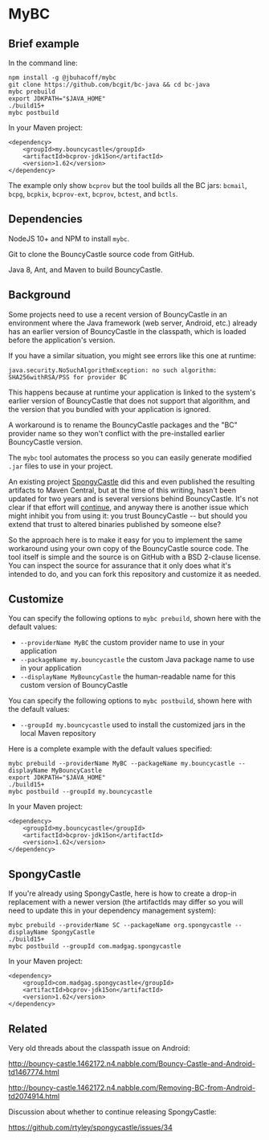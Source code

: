 MyBC
====

Brief example
-------------

In the command line:

```
npm install -g @jbuhacoff/mybc
git clone https://github.com/bcgit/bc-java && cd bc-java
mybc prebuild
export JDKPATH="$JAVA_HOME"
./build15+
mybc postbuild
```

In your Maven project:

```
<dependency>
    <groupId>my.bouncycastle</groupId>
    <artifactId>bcprov-jdk15on</artifactId>
    <version>1.62</version>
</dependency>
```

The example only show `bcprov` but the tool builds all the BC jars:
`bcmail`, `bcpg`, `bcpkix`, `bcprov-ext`, `bcprov`, `bctest`, and `bctls`.

Dependencies
------------

NodeJS 10+ and NPM to install `mybc`.

Git to clone the BouncyCastle source code from GitHub.

Java 8, Ant, and Maven to build BouncyCastle.


Background
----------

Some projects need to use a recent version of BouncyCastle in an 
environment where the Java framework (web server, Android, etc.) already has an
earlier version of BouncyCastle in the classpath, which is loaded before the
application's version.

If you have a similar situation, you might see errors like this one at runtime:

```
java.security.NoSuchAlgorithmException: no such algorithm: SHA256withRSA/PSS for provider BC
```

This happens because at runtime your application is linked to the system's earlier version
of BouncyCastle that does not support that algorithm, and the version that you bundled
with your application is ignored.

A workaround is to rename the BouncyCastle
packages and the "BC" provider name so they won't conflict
with the pre-installed earlier BouncyCastle version.

The `mybc` tool automates the process so you can easily generate modified `.jar`
files to use in your project.

An existing project [SpongyCastle](https://github.com/rtyley/spongycastle) did
this and even published the resulting artifacts to Maven Central, but 
at the time of this writing, hasn't been updated for two years and is several 
versions behind BouncyCastle. It's not clear if that effort will
[continue](https://github.com/rtyley/spongycastle/issues/34), and anyway there is
another issue which might inhibit you from using it: you trust BouncyCastle --
but should you extend that trust to altered binaries published by someone else?

So the approach here is to make it easy for you to implement the same workaround
using your own copy of the BouncyCastle source code. 
The tool itself is simple and the source is on GitHub with a BSD 2-clause license.
You can inspect the source for assurance that it only does what it's intended to do,
and you can fork this repository and customize it as needed.


Customize
---------


You can specify the following options to `mybc prebuild`, shown here with the default values:

* `--providerName MyBC` the custom provider name to use in your application
* `--packageName my.bouncycastle` the custom Java package name to use in your application
* `--displayName MyBouncyCastle` the human-readable name for this custom version of BouncyCastle

You can specify the following options to `mybc postbuild`, shown here with the default values:

* `--groupId my.bouncycastle` used to install the customized jars in the local Maven repository

Here is a complete example with the default values specified:

```
mybc prebuild --providerName MyBC --packageName my.bouncycastle --displayName MyBouncyCastle
export JDKPATH="$JAVA_HOME"
./build15+
mybc postbuild --groupId my.bouncycastle
```

In your Maven project:

```
<dependency>
    <groupId>my.bouncycastle</groupId>
    <artifactId>bcprov-jdk15on</artifactId>
    <version>1.62</version>
</dependency>
```


SpongyCastle
------------

If you're already using SpongyCastle, here is how to create a drop-in replacement
with a newer version (the artifactIds may differ so you will need to update
this in your dependency management system):

```
mybc prebuild --providerName SC --packageName org.spongycastle --displayName SpongyCastle
./build15+
mybc postbuild --groupId com.madgag.spongycastle
```

In your Maven project:

```
<dependency>
    <groupId>com.madgag.spongycastle</groupId>
    <artifactId>bcprov-jdk15on</artifactId>
    <version>1.62</version>
</dependency>
```


Related
-------

Very old threads about the classpath issue on Android:

http://bouncy-castle.1462172.n4.nabble.com/Bouncy-Castle-and-Android-td1467774.html

http://bouncy-castle.1462172.n4.nabble.com/Removing-BC-from-Android-td2074914.html

Discussion about whether to continue releasing SpongyCastle:

https://github.com/rtyley/spongycastle/issues/34
